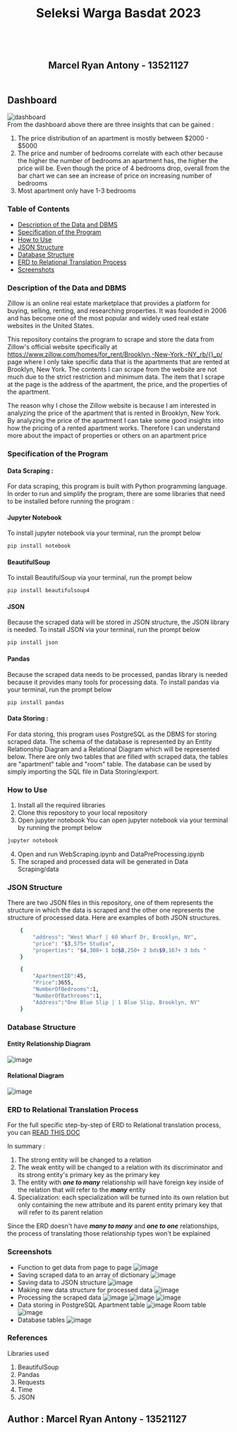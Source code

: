 <h1 align="center">
  <br>
  Seleksi Warga Basdat 2023
  <br>
  <br>
</h1>

<h2 align="center">
  <br>
  Marcel Ryan Antony - 13521127
  <br>
  <br>
</h2>

## Dashboard
![dashboard](https://github.com/MarcelRyan/Seleksi-2023-Tugas-1/assets/88817627/7f588de7-ebce-49eb-9cb2-10272ef7846a) <br>
From the dashboard above there are three insights that can be gained : 
1. The price distribution of an apartment is mostly between $2000 - $5000
2. The price and number of bedrooms correlate with each other because the higher the number of bedrooms an apartment has, the higher the price will be. Even though the price of 4 bedrooms drop, overall from the bar chart we can see an increase of price on increasing number of bedrooms
3. Most apartment only have 1-3 bedrooms

### Table of Contents
* [Description of the Data and DBMS](#description-of-the-data-and-dbms)
* [Specification of the Program](#specification-of-the-program)
* [How to Use](#how-to-use)
* [JSON Structure](#json-structure)
* [Database Structure](#database-structure)
* [ERD to Relational Translation Process](#erd-to-relational-translation-process)
* [Screenshots](#screenshots)

### Description of the Data and DBMS
Zillow is an online real estate marketplace that provides a platform for buying, selling, renting, and researching properties. It was founded in 2006 and has become one of the most popular and widely used real estate websites in the United States.

This repository contains the program to scrape and store the data from Zillow's official website specifically at https://www.zillow.com/homes/for_rent/Brooklyn,-New-York,-NY_rb/{}_p/ page where I only take specific data that is the apartments that are rented at Brooklyn, New York. The contents I can scrape from the website are not much due to the strict restriction and minimum data. The item that I scrape at the page is the address of the apartment, the price, and the properties of the apartment.

The reason why I chose the Zillow website is because I am interested in analyzing the price of the apartment that is rented in Brooklyn, New York. By analyzing the price of the apartment I can take some good insights into how the pricing of a rented apartment works. Therefore I can understand more about the impact of properties or others on an apartment price

### Specification of the Program
#### Data Scraping :
For data scraping, this program is built with Python programming language. In order to run and simplify the program, there are some libraries that need to be installed before running the program :
#### Jupyter Notebook
To install jupyter notebook via your terminal, run the prompt below
```bash
pip install notebook
```
#### BeautifulSoup
To install BeautifulSoup via your terminal, run the prompt below
```bash
pip install beautifulsoup4
```
#### JSON
Because the scraped data will be stored in JSON structure, the JSON library is needed. To install JSON via your terminal, run the prompt below
```bash
pip install json
```
#### Pandas
Because the scraped data needs to be processed, pandas library is needed because it provides many tools for processing data. To install pandas via your terminal, run the prompt below
```bash
pip install pandas
```
#### Data Storing : 
For data storing, this program uses PostgreSQL as the DBMS for storing scraped data. The schema of the database is represented by an Entity Relationship Diagram and a Relational Diagram which will be represented below. There are only two tables that are filled with scraped data, the tables are "apartment" table and "room" table. The database can be used by simply importing the SQL file in Data Storing/export.

### How to Use
1. Install all the required libraries
2. Clone this repository to your local repository
3. Open jupyter notebook
   You can open jupyter notebook via your terminal by running the prompt below
  ```bash
  jupyter notebook
  ```
4. Open and run WebScraping.ipynb and DataPreProcessing.ipynb
5. The scraped and processed data will be generated in Data Scraping/data

### JSON Structure
There are two JSON files in this repository, one of them represents the structure in which the data is scraped and the other one represents the structure of processed data. Here are examples of both JSON structures.
```bash
    {
        "address": "West Wharf | 60 Wharf Dr, Brooklyn, NY",
        "price": "$3,575+ Studio",
        "properties": "$4,308+ 1 bd$8,250+ 2 bds$9,167+ 3 bds "
    }
```
```bash
    {
        "ApartmentID":45,
        "Price":3655,
        "NumberOfBedrooms":1,
        "NumberOfBathrooms":1,
        "Address":"One Blue Slip | 1 Blue Slip, Brooklyn, NY"
    }
```
### Database Structure
#### Entity Relationship Diagram
![image](https://github.com/MarcelRyan/Seleksi-2023-Tugas-1/assets/88817627/0aa545f4-e734-41dc-b590-0e9ab4bbf706)
#### Relational Diagram
![image](https://github.com/MarcelRyan/Seleksi-2023-Tugas-1/assets/88817627/451e7181-c5af-44bd-9f24-210716721410)

### ERD to Relational Translation Process
For the full specific step-by-step of ERD to Relational translation process, you can [READ THIS DOC](https://docs.google.com/document/d/108qe9kLSCpudUiD8j0Pmmf38SbYldvXmvZrPH0l88D4/edit)

In summary : 
1. The strong entity will be changed to a relation
2. The weak entity will be changed to a relation with its discriminator and its strong entity's primary key as the primary key
3. The entity with _**one to many**_ relationship will have foreign key inside of the relation that will refer to the _**many**_ entity
4. Specialization: each specialization will be turned into its own relation but only containing the new attribute and its parent entity primary key that will refer to its parent relation

Since the ERD doesn't have _**many to many**_ and _**one to one**_ relationships, the process of translating those relationship types won't be explained
### Screenshots
* Function to get data from page to page
  ![image](https://github.com/MarcelRyan/Seleksi-2023-Tugas-1/assets/88817627/20ff5d05-6d7f-4edd-867a-5f666e1ad9a4)
* Saving scraped data to an array of dictionary
  ![image](https://github.com/MarcelRyan/Seleksi-2023-Tugas-1/assets/88817627/b5a1c91f-597d-449a-a551-c2cd4e01b0c1)
* Saving data to JSON structure
  ![image](https://github.com/MarcelRyan/Seleksi-2023-Tugas-1/assets/88817627/e06c8172-21cf-4610-af2d-dde043d6227a)
* Making new data structure for processed data
  ![image](https://github.com/MarcelRyan/Seleksi-2023-Tugas-1/assets/88817627/2ab899f1-4f91-4870-8013-e8c53640a088)
* Processing the scraped data
  ![image](https://github.com/MarcelRyan/Seleksi-2023-Tugas-1/assets/88817627/5c6f9c88-bd6d-4c88-a633-802aebe1eebe)
  ![image](https://github.com/MarcelRyan/Seleksi-2023-Tugas-1/assets/88817627/e635f0ac-d417-4a1c-999a-22d2bf3e7be4)
  ![image](https://github.com/MarcelRyan/Seleksi-2023-Tugas-1/assets/88817627/e7557612-ab50-4286-8b5b-ab20f47a8609)
* Data storing in PostgreSQL
  Apartment table
  ![image](https://github.com/MarcelRyan/Seleksi-2023-Tugas-1/assets/88817627/81f9d2a6-5dfa-4362-a52a-73d3605e45b0)
  Room table
  ![image](https://github.com/MarcelRyan/Seleksi-2023-Tugas-1/assets/88817627/b5af3840-a477-4bd2-8c69-803e14f5912b)
* Database tables
  ![image](https://github.com/MarcelRyan/Seleksi-2023-Tugas-1/assets/88817627/3e663b03-8659-4a4a-92fa-e27f224e7056)

### References
Libraries used
1. BeautifulSoup
2. Pandas
3. Requests
4. Time
5. JSON

## Author : Marcel Ryan Antony - 13521127
